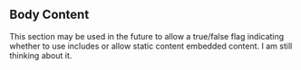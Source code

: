﻿
## Body Content

This section may be used in the future to allow a true/false flag indicating whether to use includes or allow static content embedded content. I am still thinking about it.

